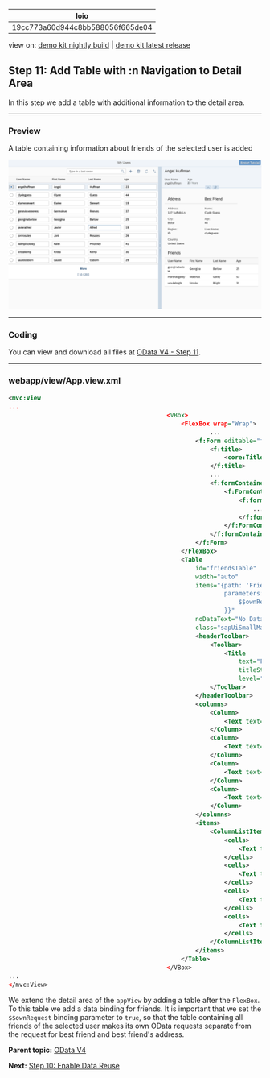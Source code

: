 <!-- loio19cc773a60d944c8bb588056f665de04 -->

| loio |
| -----|
| 19cc773a60d944c8bb588056f665de04 |

<div id="loio">

view on: [demo kit nightly build](https://sdk.openui5.org/nightly/#/topic/19cc773a60d944c8bb588056f665de04) | [demo kit latest release](https://sdk.openui5.org/topic/19cc773a60d944c8bb588056f665de04)</div>

## Step 11: Add Table with :n Navigation to Detail Area

In this step we add a table with additional information to the detail area.

***

<a name="loio19cc773a60d944c8bb588056f665de04__section_bt4_fxc_z1b"/>

### Preview

   
  
<a name="loio19cc773a60d944c8bb588056f665de04__fig_ybl_pdx_4cb"/>A table containing information about friends of the selected user is added

 ![](images/loio45abd62d7de84704b6ff318cba56d62e_LowRes.png "A table containing information about friends of the selected user is added") 

***

<a name="loio19cc773a60d944c8bb588056f665de04__section_tsr_gxc_z1b"/>

### Coding

You can view and download all files at [OData V4 - Step 11](https://sdk.openui5.org/entity/sap.ui.core.tutorial.odatav4/sample/sap.ui.core.tutorial.odatav4.11/code).

***

<a name="loio19cc773a60d944c8bb588056f665de04__section_pp2_mxc_z1b"/>

### webapp/view/App.view.xml

```xml
<mvc:View
...
											<VBox>
												<FlexBox wrap="Wrap">
														...
													<f:Form	editable="false">
														<f:title>
															<core:Title text="{i18n>bestFriendTitleText}" />
														</f:title>
														...
														<f:formContainers>
															<f:FormContainer>
																<f:formElements>
																	...
																</f:formElements>
															</f:FormContainer>
														</f:formContainers>
													</f:Form>
												</FlexBox>
												<Table
													id="friendsTable"
													width="auto"
													items="{path: 'Friends',
															parameters: {
																$$ownRequest: true
															}}"
													noDataText="No Data"
													class="sapUiSmallMarginBottom">
													<headerToolbar>
														<Toolbar>
															<Title
																text="Friends"
																titleStyle="H3"
																level="H3"/>
														</Toolbar>
													</headerToolbar>
													<columns>
														<Column>
															<Text text="User Name"/>
														</Column>
														<Column>
															<Text text="First Name"/>
														</Column>
														<Column>
															<Text text="Last Name"/>
														</Column>
														<Column>
															<Text text="Age"/>
														</Column>
													</columns>
													<items>
														<ColumnListItem>
															<cells>
																<Text text="{UserName}"/>
															</cells>
															<cells>
																<Text text="{FirstName}"/>
															</cells>
															<cells>
																<Text text="{LastName}"/>
															</cells>
															<cells>
																<Text text="{Age}"/>
															</cells>
														</ColumnListItem>
													</items>
												</Table>
											</VBox>
...
</mvc:View>
```

We extend the detail area of the `appView` by adding a table after the `FlexBox`. To this table we add a data binding for friends. It is important that we set the `$$ownRequest` binding parameter to `true`, so that the table containing all friends of the selected user makes its own OData requests separate from the request for best friend and best friend's address.

**Parent topic:** [OData V4](OData_V4_bcdbde6.md "In this tutorial, we explore how features of OData V4 can be used in OpenUI5. We write a small app that consumes data from an OData V4 service to understand how to access, modify, aggregate, and filter data in an OData V4 model.")

**Next:** [Step 10: Enable Data Reuse](Step_10_Enable_Data_Reuse_e687dbd.md "In this step we avoid unnecessary back-end requests by preventing the destruction of data shown in the detail area when sorting or filtering the list.")


